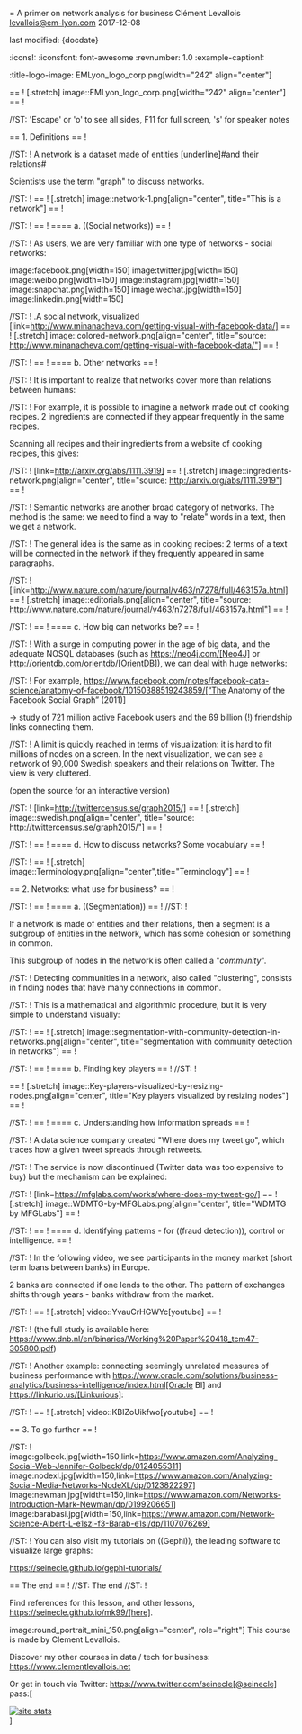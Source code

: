= A primer on network analysis for business
Clément Levallois <levallois@em-lyon.com>
2017-12-08

last modified: {docdate}

:icons!:
:iconsfont:   font-awesome
:revnumber: 1.0
:example-caption!:

:title-logo-image: EMLyon_logo_corp.png[width="242" align="center"]

== !
[.stretch]
image::EMLyon_logo_corp.png[width="242" align="center"]
== !


//ST: 'Escape' or 'o' to see all sides, F11 for full screen, 's' for speaker notes


== 1. Definitions
== !

//ST: !
A network is a dataset made of entities [underline]#and their relations#

Scientists use the term "graph" to discuss networks.

//ST: !
== !
[.stretch]
image::network-1.png[align="center", title="This is a network"]
== !


//ST: !
== !
==== a. ((Social networks))
== !

//ST: !
As users, we are very familiar with one type of networks - social networks:

image:facebook.png[width=150]
image:twitter.jpg[width=150]
image:weibo.png[width=150]
image:instagram.jpg[width=150]
image:snapchat.png[width=150]
image:wechat.jpg[width=150]
image:linkedin.png[width=150]

//ST: !
.A social network, visualized
[link=http://www.minanacheva.com/getting-visual-with-facebook-data/]
== !
[.stretch]
image::colored-network.png[align="center", title="source: http://www.minanacheva.com/getting-visual-with-facebook-data/"]
== !



//ST: !
== !
==== b. Other networks
== !

//ST: !
It is important to realize that networks cover more than relations between humans:

//ST: !
For example, it is possible to imagine a network made out of cooking recipes.
2 ingredients are connected if they appear frequently in the same recipes.

Scanning all recipes and their ingredients from a website of cooking recipes, this gives:

//ST: !
[link=http://arxiv.org/abs/1111.3919]
== !
[.stretch]
image::ingredients-network.png[align="center", title="source: http://arxiv.org/abs/1111.3919"]
== !


//ST: !
Semantic networks are another broad category of networks.
The method is the same: we need to find a way to "relate" words in a text, then we get a network.

//ST: !
The general idea is the same as in cooking recipes: 2 terms of a text will be connected in the network if they frequently appeared in same paragraphs.

//ST: !
[link=http://www.nature.com/nature/journal/v463/n7278/full/463157a.html]
== !
[.stretch]
image::editorials.png[align="center", title="source: http://www.nature.com/nature/journal/v463/n7278/full/463157a.html"]
== !


//ST: !
== !
==== c. How big can networks be?
== !

//ST: !
With a surge in computing power in the age of big data, and the adequate NOSQL databases (such as https://neo4j.com/[Neo4J] or http://orientdb.com/orientdb/[OrientDB]), we can deal with huge networks:

//ST: !
For example, https://www.facebook.com/notes/facebook-data-science/anatomy-of-facebook/10150388519243859/[“The Anatomy of the Facebook Social Graph” (2011)]

-> study of 721 million active Facebook users and the 69 billion (!) friendship links connecting them.

//ST: !
A limit is quickly reached in terms of visualization: it is hard to fit millions of nodes on a screen.
In the next visualization, we can see a network of 90,000 Swedish speakers and their relations on Twitter. The view is very cluttered.

(open the source for an interactive version)

//ST: !
[link=http://twittercensus.se/graph2015/]
== !
[.stretch]
image::swedish.png[align="center", title="source: http://twittercensus.se/graph2015/"]
== !



//ST: !
== !
==== d. How to discuss networks? Some vocabulary
== !

//ST: !
== !
[.stretch]
image::Terminology.png[align="center",title="Terminology"]
== !


== 2. Networks: what use for business?
== !

//ST: !
== !
==== a. ((Segmentation))
== !
//ST: !

If a network is made of entities and their relations, then a segment is a subgroup of entities in the network, which has some cohesion or something in common.

This subgroup of nodes in the network is often called a "*community*".

//ST: !
Detecting communities in a network, also called "clustering", consists in finding nodes that have many connections in common.

//ST: !
This is a mathematical and algorithmic procedure, but it is very simple to understand visually:

//ST: !
== !
[.stretch]
image::segmentation-with-community-detection-in-networks.png[align="center", title="segmentation with community detection in networks"]
== !


//ST: !
== !
==== b. Finding key players
== !
//ST: !

== !
[.stretch]
image::Key-players-visualized-by-resizing-nodes.png[align="center", title="Key players visualized by resizing nodes"]
== !


//ST: !
== !
==== c. Understanding how information spreads
== !

//ST: !
A data science company created "Where does my tweet go", which traces how a given tweet spreads through retweets.

//ST: !
The service is now discontinued (Twitter data was too expensive to buy) but the mechanism can be explained:

//ST: !
[link=https://mfglabs.com/works/where-does-my-tweet-go/]
== !
[.stretch]
image::WDMTG-by-MFGLabs.png[align="center", title="WDMTG by MFGLabs"]
== !



//ST: !
== !
==== d. Identifying patterns - for ((fraud detection)), control or intelligence.
== !

//ST: !
In the following video, we see participants in the money market (short term loans between banks) in Europe.

2 banks are connected if one lends to the other. The pattern of exchanges shifts through years - banks withdraw from the market.

//ST: !
== !
[.stretch]
video::YvauCrHGWYc[youtube]
== !

//ST: !
(the full study is available here: https://www.dnb.nl/en/binaries/Working%20Paper%20418_tcm47-305800.pdf)


//ST: !
Another example: connecting seemingly unrelated measures of business performance with https://www.oracle.com/solutions/business-analytics/business-intelligence/index.html[Oracle BI] and https://linkurio.us/[Linkurious]:

//ST: !
== !
[.stretch]
video::KBIZoUikfwo[youtube]
== !


== 3. To go further
== !

//ST: !
image:golbeck.jpg[width=150,link=https://www.amazon.com/Analyzing-Social-Web-Jennifer-Golbeck/dp/0124055311]
image:nodexl.jpg[width=150,link=https://www.amazon.com/Analyzing-Social-Media-Networks-NodeXL/dp/0123822297]
image:newman.jpg[widtht=150,link=https://www.amazon.com/Networks-Introduction-Mark-Newman/dp/0199206651]
image:barabasi.jpg[width=150,link=https://www.amazon.com/Network-Science-Albert-L-e1szl-f3-Barab-e1si/dp/1107076269]


//ST: !
You can also visit my tutorials on ((Gephi)), the leading software to visualize large graphs:

https://seinecle.github.io/gephi-tutorials/

== The end
== !
//ST: The end
//ST: !

Find references for this lesson, and other lessons, https://seinecle.github.io/mk99/[here].

image:round_portrait_mini_150.png[align="center", role="right"]
This course is made by Clement Levallois.

Discover my other courses in data / tech for business: https://www.clementlevallois.net

Or get in touch via Twitter: https://www.twitter.com/seinecle[@seinecle]
pass:[    <!-- Start of StatCounter Code for Default Guide -->
    <script type="text/javascript">
        var sc_project = 11411204;
        var sc_invisible = 1;
        var sc_security = "11411204";
        var scJsHost = (("https:" == document.location.protocol) ?
            "https://secure." : "http://www.");
        document.write("<sc" + "ript type='text/javascript' src='" +
            scJsHost +
            "statcounter.com/counter/counter.js'></" + "script>");
    </script>
    <noscript><div class="statcounter"><a title="site stats"
    href="http://statcounter.com/" target="_blank"><img
    class="statcounter"
    src="//c.statcounter.com/11411204/0/11411204/1/" alt="site
    stats"></a></div></noscript>
    <!-- End of StatCounter Code for Default Guide -->]
